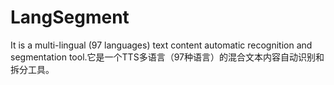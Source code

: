 # LangSegment
It is a multi-lingual (97 languages) text content automatic recognition and segmentation tool.它是一个TTS多语言（97种语言）的混合文本内容自动识别和拆分工具。
